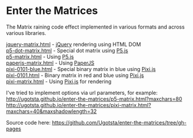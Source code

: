 # Enter the Matrices
The Matrix raining code effect implemented in various formats and across
various libraries.  

[jquery-matrix.html](jquery-matrix.html) - [jQuery](https://jquery.com/) rendering using HTML DOM  
[p5-dot-matrix.html](p5-dot-matrix.html) - Special dot matrix using [P5.js](https://p5js.org/)  
[p5-matrix.html](p5-matrix.html) - Using [P5.js](https://p5js.org/)  
[paperjs-matrix.html](paperjs-matrix.html) - Using [PaperJS](http://paperjs.org/)  
[pixi-0101-blue.html](pixi-0101-blue.html) - Special binary matrix in blue using [Pixi.js](http://www.pixijs.com/)  
[pixi-0101.html](pixi-0101.html) - Binary matrix in red and blue using [Pixi.js](http://www.pixijs.com/)  
[pixi-matrix.html](pixi-matrix.html) - Using [Pixi.js](http://www.pixijs.com/) for rendering   

I've tried to implement options via url parameters, for example:  
http://ugotsta.github.io/enter-the-matrices/p5-matrix.html?maxchars=80  
http://ugotsta.github.io/enter-the-matrices/pixi-matrix.html?maxchars=40&maxshadowlength=32  

Source code here: https://github.com/Ugotsta/enter-the-matrices/tree/gh-pages
